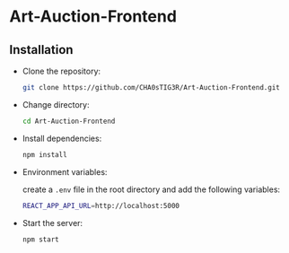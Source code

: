 # Art-Auction-Frontend

## Installation

- Clone the repository:

    ```bash
    git clone https://github.com/CHA0sTIG3R/Art-Auction-Frontend.git
    ```

- Change directory:

    ```bash
    cd Art-Auction-Frontend
    ```

- Install dependencies:

    ```bash
    npm install
    ```

- Environment variables:

    create a `.env` file in the root directory and add the following variables:

    ```bash
    REACT_APP_API_URL=http://localhost:5000
    ```

- Start the server:

    ```bash
    npm start
    ```
